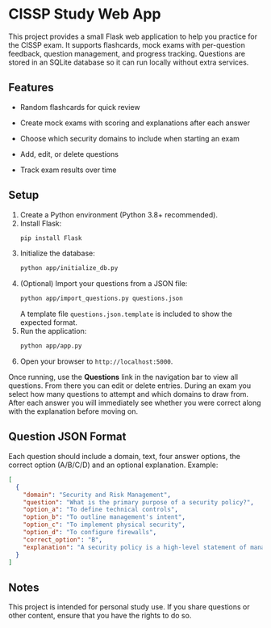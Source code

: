 # CISSP Study Web App


This project provides a small Flask web application to help you practice for the CISSP exam. It supports flashcards, mock exams with per-question feedback, question management, and progress tracking. Questions are stored in an SQLite database so it can run locally without extra services.


## Features

- Random flashcards for quick review

- Create mock exams with scoring and explanations after each answer
- Choose which security domains to include when starting an exam
- Add, edit, or delete questions

- Track exam results over time

## Setup

1. Create a Python environment (Python 3.8+ recommended).
2. Install Flask:
   ```bash
   pip install Flask
   ```
3. Initialize the database:
   ```bash
   python app/initialize_db.py
   ```
4. (Optional) Import your questions from a JSON file:
   ```bash
   python app/import_questions.py questions.json
   ```
   A template file `questions.json.template` is included to show the expected format.
5. Run the application:
   ```bash
   python app/app.py
   ```
6. Open your browser to `http://localhost:5000`.


Once running, use the **Questions** link in the navigation bar to view all questions.
From there you can edit or delete entries.
During an exam you select how many questions to attempt and which domains to draw from. After each answer you will immediately see whether you were correct along with the explanation before moving on.

## Question JSON Format

Each question should include a domain, text, four answer options, the correct option (A/B/C/D) and an optional explanation. Example:

```json
[
  {
    "domain": "Security and Risk Management",
    "question": "What is the primary purpose of a security policy?",
    "option_a": "To define technical controls",
    "option_b": "To outline management's intent",
    "option_c": "To implement physical security",
    "option_d": "To configure firewalls",
    "correct_option": "B",
    "explanation": "A security policy is a high-level statement of management's intent and goals."
  }
]
```

## Notes

This project is intended for personal study use. If you share questions or other content, ensure that you have the rights to do so.

